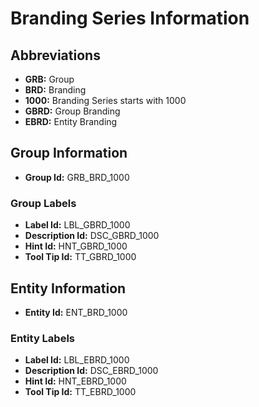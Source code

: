 # Branding Series Information

## Abbreviations
- **GRB:** Group
- **BRD:** Branding
- **1000:** Branding Series starts with 1000
- **GBRD:** Group Branding
- **EBRD:** Entity Branding

## Group Information
- **Group Id:** GRB_BRD_1000

### Group Labels
- **Label Id:** LBL_GBRD_1000
- **Description Id:** DSC_GBRD_1000
- **Hint Id:** HNT_GBRD_1000
- **Tool Tip Id:** TT_GBRD_1000

## Entity Information
- **Entity Id:** ENT_BRD_1000

### Entity Labels
- **Label Id:** LBL_EBRD_1000
- **Description Id:** DSC_EBRD_1000
- **Hint Id:** HNT_EBRD_1000
- **Tool Tip Id:** TT_EBRD_1000
